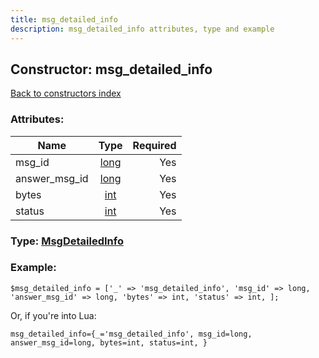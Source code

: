 ```yaml
---
title: msg_detailed_info
description: msg_detailed_info attributes, type and example
---
```

## Constructor: msg\_detailed\_info  
[Back to constructors index](index.md)



### Attributes:

| Name     |    Type       | Required |
|----------|:-------------:|---------:|
|msg\_id|[long](../types/long.md) | Yes|
|answer\_msg\_id|[long](../types/long.md) | Yes|
|bytes|[int](../types/int.md) | Yes|
|status|[int](../types/int.md) | Yes|



### Type: [MsgDetailedInfo](../types/MsgDetailedInfo.md)


### Example:

```
$msg_detailed_info = ['_' => 'msg_detailed_info', 'msg_id' => long, 'answer_msg_id' => long, 'bytes' => int, 'status' => int, ];
```  

Or, if you're into Lua:  


```
msg_detailed_info={_='msg_detailed_info', msg_id=long, answer_msg_id=long, bytes=int, status=int, }

```


